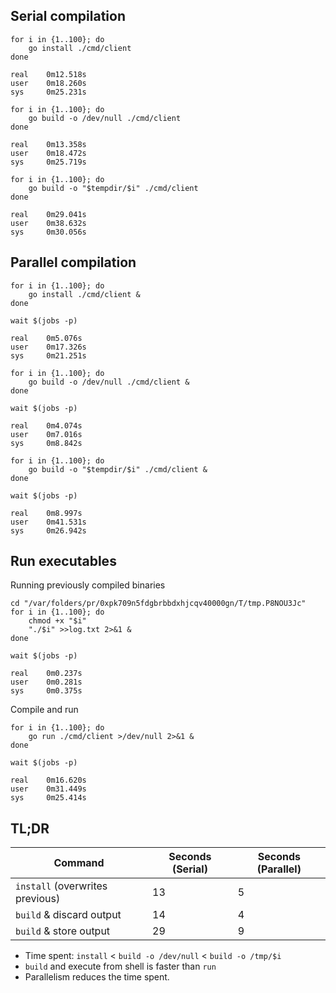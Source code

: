 ## Serial compilation

```shell
for i in {1..100}; do
    go install ./cmd/client
done

real    0m12.518s
user    0m18.260s
sys     0m25.231s
```

```shell
for i in {1..100}; do
    go build -o /dev/null ./cmd/client
done

real    0m13.358s
user    0m18.472s
sys     0m25.719s
```

```shell
for i in {1..100}; do
    go build -o "$tempdir/$i" ./cmd/client
done

real    0m29.041s
user    0m38.632s
sys     0m30.056s
```

## Parallel compilation

```shell
for i in {1..100}; do
    go install ./cmd/client &
done

wait $(jobs -p)

real    0m5.076s
user    0m17.326s
sys     0m21.251s
```

```shell
for i in {1..100}; do
    go build -o /dev/null ./cmd/client &
done

wait $(jobs -p)

real    0m4.074s
user    0m7.016s
sys     0m8.842s
```

```shell
for i in {1..100}; do
    go build -o "$tempdir/$i" ./cmd/client &
done

wait $(jobs -p)

real    0m8.997s
user    0m41.531s
sys     0m26.942s
```

## Run executables

Running previously compiled binaries

```shell
cd "/var/folders/pr/0xpk709n5fdgbrbbdxhjcqv40000gn/T/tmp.P8NOU3Jc"
for i in {1..100}; do
    chmod +x "$i"
    "./$i" >>log.txt 2>&1 &
done

wait $(jobs -p)

real    0m0.237s
user    0m0.281s
sys     0m0.375s
```

Compile and run

```shell
for i in {1..100}; do
    go run ./cmd/client >/dev/null 2>&1 &
done

wait $(jobs -p)

real    0m16.620s
user    0m31.449s
sys     0m25.414s
```

## TL;DR

| Command                         | Seconds (Serial) | Seconds (Parallel) |
| ------------------------------- | ---------------- | ------------------ |
| `install` (overwrites previous) | 13               | 5                  |
| `build` & discard output        | 14               | 4                  |
| `build` & store output          | 29               | 9                  |

-   Time spent: `install` < `build -o /dev/null` < `build -o /tmp/$i`
-   `build` and execute from shell is faster than `run`
-   Parallelism reduces the time spent.

